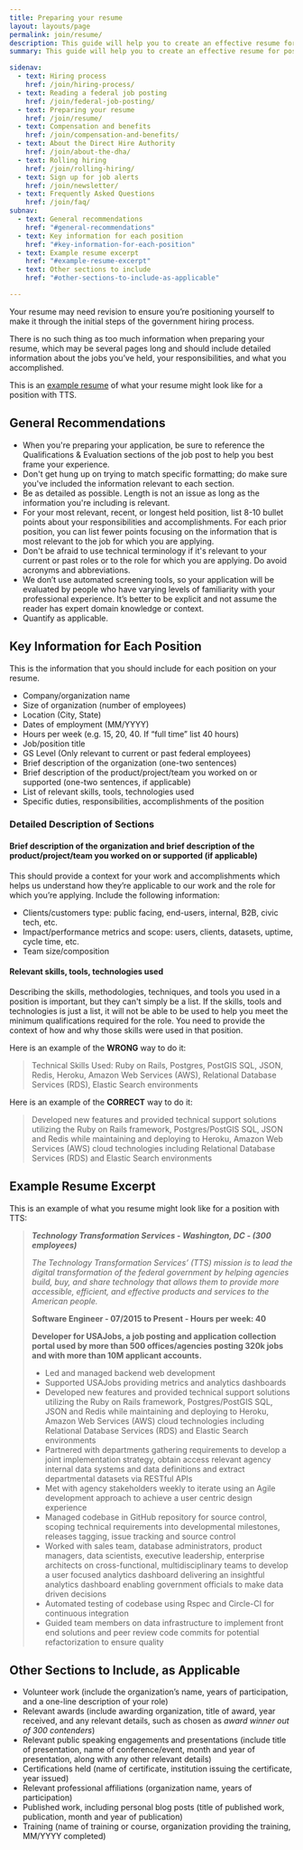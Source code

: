 ```yaml
---
title: Preparing your resume
layout: layouts/page
permalink: join/resume/
description: This guide will help you to create an effective resume for positions when applying for positions at Technology Transformation Services.
summary: This guide will help you to create an effective resume for positions when applying for positions at Technology Transformation Services.

sidenav:
  - text: Hiring process
    href: /join/hiring-process/
  - text: Reading a federal job posting
    href: /join/federal-job-posting/
  - text: Preparing your resume
    href: /join/resume/
  - text: Compensation and benefits
    href: /join/compensation-and-benefits/
  - text: About the Direct Hire Authority
    href: /join/about-the-dha/
  - text: Rolling hiring
    href: /join/rolling-hiring/
  - text: Sign up for job alerts
    href: /join/newsletter/
  - text: Frequently Asked Questions
    href: /join/faq/
subnav:
  - text: General recommendations
    href: "#general-recommendations"
  - text: Key information for each position
    href: "#key-information-for-each-position"
  - text: Example resume excerpt
    href: "#example-resume-excerpt"
  - text: Other sections to include
    href: "#other-sections-to-include-as-applicable"

---
```


Your resume may need revision to ensure you’re positioning yourself to
make it through the initial steps of the government hiring process.

There is no such thing as too much information when preparing your resume,
which may be several pages long and should include detailed information
about the jobs you’ve held, your responsibilities, and what you accomplished.

This is an
[example resume](https://handbook.18f.gov/resume/) of what your resume might
look like for a position with TTS.

## General Recommendations

- When you're preparing your application, be sure to reference the
  Qualifications & Evaluation sections of the job post to help you best
  frame your experience.
- Don't get hung up on trying to match specific formatting; do make sure
  you've included the information relevant to each section.
- Be as detailed as possible. Length is not an issue as long as the
  information you're including is relevant.
- For your most relevant, recent, or longest held position, list 8-10
  bullet points about your responsibilities and accomplishments. For
  each prior position, you can list fewer points focusing on the
  information that is most relevant to the job for which you are
  applying.
- Don't be afraid to use technical terminology if it's relevant to
  your current or past roles or to the role for which you are
  applying. Do avoid acronyms and abbreviations.
- We don’t use automated screening tools, so your application will
  be evaluated by people who have varying levels of familiarity
  with your professional experience. It’s better to be explicit
  and not assume the reader has expert domain knowledge or context.
- Quantify as applicable.

## Key Information for Each Position

This is the information that you should include for each position on
your resume.

- Company/organization name
- Size of organization (number of employees)
- Location (City, State)
- Dates of employment (MM/YYYY)
- Hours per week (e.g. 15, 20, 40. If “full time” list 40 hours)
- Job/position title
- GS Level (Only relevant to current or past federal employees)
- Brief description of the organization (one-two sentences)
- Brief description of the product/project/team you worked on or supported
  (one-two sentences, if applicable)
- List of relevant skills, tools, technologies used
- Specific duties, responsibilities, accomplishments of the position

### Detailed Description of Sections

#### Brief description of the organization and brief description of the product/project/team you worked on or supported (if applicable)

This should provide a context for your work and accomplishments which
helps us understand how they’re applicable to our work and the role for
which you’re applying. Include the following information:

- Clients/customers type: public facing, end-users, internal, B2B,
  civic tech, etc.
- Impact/performance metrics and scope: users, clients, datasets,
  uptime, cycle time, etc.
- Team size/composition

#### Relevant skills, tools, technologies used

Describing the skills, methodologies, techniques, and tools you used in a
position is important, but they can't simply be a list. If the skills,
tools and technologies is just a list, it will not be able to be used
to help you meet the minimum qualifications required for the role.
You need to provide the context of how and why those skills were used
in that position.

Here is an example of the **WRONG** way to do it:

> Technical Skills Used: Ruby on Rails, Postgres, PostGIS SQL, JSON,
> Redis, Heroku, Amazon Web Services (AWS), Relational Database Services
> (RDS), Elastic Search environments

Here is an example of the **CORRECT** way to do it:

> Developed new features and provided technical support solutions utilizing
> the Ruby on Rails framework, Postgres/PostGIS SQL, JSON and Redis
> while maintaining and deploying to Heroku, Amazon Web Services (AWS)
> cloud technologies including Relational Database Services (RDS) and
> Elastic Search environments

## Example Resume Excerpt

This is an example of what you resume might look like for a position with TTS:

> ***Technology Transformation Services - Washington, DC - (300 employees)***
>
> *The Technology Transformation Services’ (TTS) mission is to lead the
> digital transformation of the federal government by helping agencies
> build, buy, and share technology that allows them to provide more
> accessible, efficient, and effective products and services to the
> American people.*
>
> **Software Engineer - 07/2015 to Present - Hours per week: 40**
>
> **Developer for USAJobs, a job posting and application collection
> portal used by more than 500 offices/agencies posting 320k jobs and
> with more than 10M applicant accounts.**
>
> - Led and managed backend web development
> - Supported USAJobs providing metrics and analytics dashboards
> - Developed new features and provided technical support solutions
>   utilizing the Ruby on Rails framework, Postgres/PostGIS SQL, JSON
>   and Redis while maintaining and deploying to Heroku, Amazon Web Services
>   (AWS) cloud technologies including Relational Database Services (RDS)
>   and Elastic Search environments
> - Partnered with departments gathering requirements to develop a joint
>   implementation strategy, obtain access relevant agency internal data
>   systems and data definitions and extract departmental datasets via
>   RESTful APIs
> - Met with agency stakeholders weekly to iterate using an Agile development
>   approach to achieve a user centric design experience
> - Managed codebase in GitHub repository for source control, scoping
>   technical requirements into developmental milestones, releases tagging,
>   issue tracking and source control
> - Worked with sales team, database administrators, product managers,
>   data scientists, executive leadership, enterprise architects on
>   cross-functional, multidisciplinary teams to develop a user
>   focused analytics dashboard delivering an insightful analytics
>   dashboard enabling government officials to make data driven decisions
> - Automated testing of codebase using Rspec and Circle-CI for
>   continuous integration
> - Guided team members on data infrastructure to implement front
>   end solutions and peer review code commits for potential
>   refactorization to ensure quality

## Other Sections to Include, as Applicable

- Volunteer work (include the organization’s name, years of participation,
  and a one-line description of your role)
- Relevant awards (include awarding organization, title of award, year
  received, and any relevant details, such as chosen as *award winner
  out of 300 contenders*)
- Relevant public speaking engagements and presentations (include title
  of presentation, name of conference/event, month and year of
  presentation, along with any other relevant details)
- Certifications held (name of certificate, institution issuing the
  certificate, year issued)
- Relevant professional affiliations (organization name, years
  of participation)
- Published work, including personal blog posts (title of published
  work, publication, month and year of publication)
- Training (name of training or course, organization providing the
  training, MM/YYYY completed)
